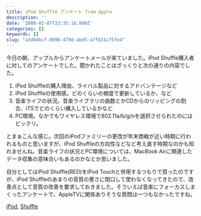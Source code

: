 ```yaml
---
title: iPod Shuffle アンケート from Apple
description: ''
date: '2008-02-07T23:35:16.000Z'
categories: []
keywords: []
slug: "a3d04bcf-0096-479d-abd5-a7fb31c75fe4"
---
```

今日の朝、アップルからアンケートメールが来ていました。iPod Shuffle購入者に対してのアンケートでした。聞かれたことはざっくりと次の通りの内容でした。

1.  iPod Shuffleの購入理由、ライバル製品に対するアドバンテージなど
2.  iPod Shuffleの使用感。どのくらいの頻度で更新しているか、など
3.  音楽ライフの状況。音楽ライブラリの曲数とかCDからのリッピングの割合、iTSでどのくらい購入しているかなど
4.  PC環境。なかでもワイヤレス環境で802.11a/b/g/nを選択させられたのにはビックリ。

とまぁこんな感じ。次回のiPodファミリーの更改が年末商戦が近い時期に行われるものと思いますが、iPod Shuffleの方向性などなど考え直す時期なのかも知れませんね。音楽ライフの状況とPC環境については、MacBook Airに関連したデータ収集の意味合いもあるのかなとか思いました。

自分としてはiPod Shuffle(RED)をiPod Touchと併用するつもりで買ったのですが、iPod Shuffleのあまりの音質の悪さに閉口して使わなくなってきたので、改善点として音質の改善を要求しておきました。そういえば音楽にフォーカスしまくったアンケートで、AppleTVに関係ありそうな質問は一つもなかったですね。

[iPod](http://technorati.com/tag/iPod), [Shuffle](http://technorati.com/tag/Shuffle)